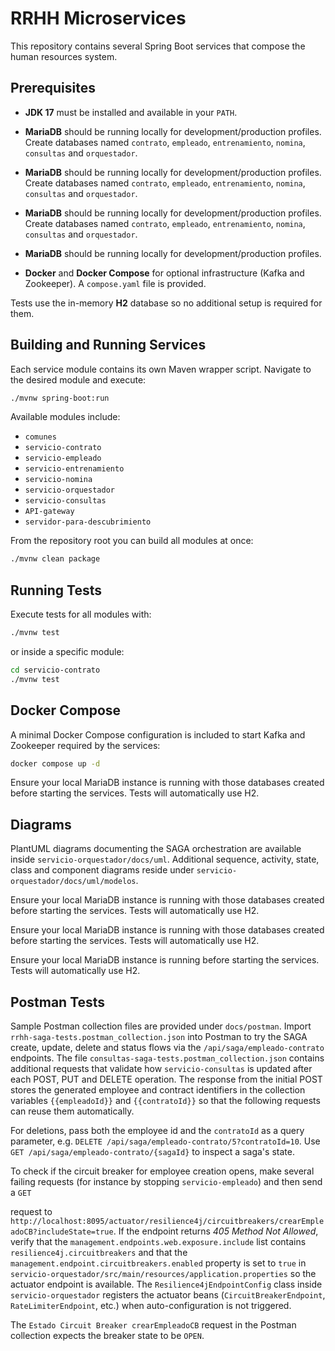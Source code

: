 # RRHH Microservices

This repository contains several Spring Boot services that compose the human resources system.

## Prerequisites

- **JDK 17** must be installed and available in your `PATH`.

- **MariaDB** should be running locally for development/production profiles. Create databases named `contrato`, `empleado`, `entrenamiento`, `nomina`, `consultas` and `orquestador`.


- **MariaDB** should be running locally for development/production profiles. Create databases named `contrato`, `empleado`, `entrenamiento`, `nomina`, `consultas` and `orquestador`.


- **MariaDB** should be running locally for development/production profiles. Create databases named `contrato`, `empleado`, `entrenamiento`, `nomina`, `consultas` and `orquestador`.

- **MariaDB** should be running locally for development/production profiles.



- **Docker** and **Docker Compose** for optional infrastructure (Kafka and Zookeeper). A `compose.yaml` file is provided.

Tests use the in-memory **H2** database so no additional setup is required for them.

## Building and Running Services

Each service module contains its own Maven wrapper script. Navigate to the desired module and execute:

```bash
./mvnw spring-boot:run
```

Available modules include:

- `comunes`
- `servicio-contrato`
- `servicio-empleado`
- `servicio-entrenamiento`
- `servicio-nomina`
- `servicio-orquestador`
- `servicio-consultas`
- `API-gateway`
- `servidor-para-descubrimiento`

From the repository root you can build all modules at once:

```bash
./mvnw clean package
```

## Running Tests

Execute tests for all modules with:

```bash
./mvnw test
```

or inside a specific module:

```bash
cd servicio-contrato
./mvnw test
```

## Docker Compose

A minimal Docker Compose configuration is included to start Kafka and Zookeeper required by the services:

```bash
docker compose up -d
```

Ensure your local MariaDB instance is running with those databases created before starting the services. Tests will automatically use H2.


## Diagrams

PlantUML diagrams documenting the SAGA orchestration are available inside
`servicio-orquestador/docs/uml`. Additional sequence, activity, state, class and
component diagrams reside under `servicio-orquestador/docs/uml/modelos`.


Ensure your local MariaDB instance is running with those databases created before starting the services. Tests will automatically use H2.


Ensure your local MariaDB instance is running with those databases created before starting the services. Tests will automatically use H2.

Ensure your local MariaDB instance is running before starting the services. Tests will automatically use H2.





## Postman Tests

Sample Postman collection files are provided under `docs/postman`. Import
`rrhh-saga-tests.postman_collection.json` into Postman to try the SAGA
create, update, delete and status flows via the `/api/saga/empleado-contrato`
endpoints. The file `consultas-saga-tests.postman_collection.json` contains
additional requests that validate how `servicio-consultas` is updated after
each POST, PUT and DELETE operation. The response from the initial POST stores
the generated employee and contract identifiers in the collection variables
`{{empleadoId}}` and `{{contratoId}}` so that the following requests can reuse
them automatically.

For deletions, pass both the employee id and the `contratoId` as a query
parameter, e.g. `DELETE /api/saga/empleado-contrato/5?contratoId=10`.
Use `GET /api/saga/empleado-contrato/{sagaId}` to inspect a saga's state.

To check if the circuit breaker for employee creation opens, make several failing
requests (for instance by stopping `servicio-empleado`) and then send a `GET`

request to `http://localhost:8095/actuator/resilience4j/circuitbreakers/crearEmpleadoCB?includeState=true`.
If the endpoint returns *405 Method Not Allowed*, verify that the
`management.endpoints.web.exposure.include` list contains `resilience4j.circuitbreakers`
and that the `management.endpoint.circuitbreakers.enabled` property is set to
`true` in
`servicio-orquestador/src/main/resources/application.properties` so the
actuator endpoint is available. The `Resilience4jEndpointConfig` class inside
`servicio-orquestador` registers the actuator beans (`CircuitBreakerEndpoint`,
`RateLimiterEndpoint`, etc.) when auto-configuration is not triggered.


The `Estado Circuit Breaker crearEmpleadoCB` request in the Postman collection
expects the breaker state to be `OPEN`.

